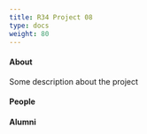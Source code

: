 ```yaml
---
title: R34 Project 08
type: docs
weight: 80
---
```


#### About
Some description about the project

#### People

#### Alumni